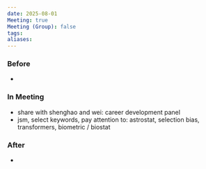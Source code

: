 ```yaml
---
date: 2025-08-01
Meeting: true
Meeting (Group): false
tags: 
aliases:
---
```


### Before
- 

### In Meeting
- share with shenghao and wei: career development panel
- jsm, select keywords, pay attention to: astrostat, selection bias, transformers, biometric / biostat

### After
- 